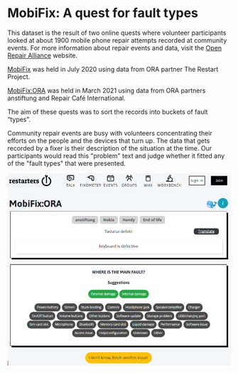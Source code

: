 # MobiFix: A quest for fault types

This dataset is the result of two online quests where volunteer participants looked at about 1900 mobile phone repair attempts recorded at community events. For more information about repair events and data, visit the [Open Repair Alliance](https://openrepair.org/open-data/) website.

[MobiFix](https://talk.restarters.net/t/get-involved-in-repair-data-with-mobifix/3142) was held in July 2020 using data from ORA partner The Restart Project.


[MobiFix:ORA](https://restarters.net/mobifixora/status) was held in March 2021 using data from ORA partners anstiftung and Repair Café International.

The aim of these quests was to sort the records into buckets of fault “types”.

Community repair events are busy with volunteers concentrating their efforts on the people and the devices that turn up. The data that gets recorded by a fixer is their description of the situation at the time. Our participants would read this "problem" text and judge whether it fitted any of the "fault types" that were presented.

![MobiFix:ORA screenshot](images/mobifixora-screenshot.png)